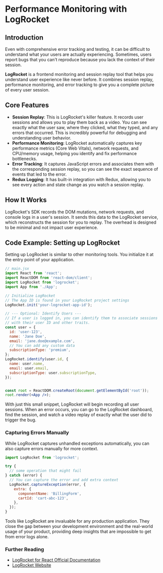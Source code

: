 # Performance Monitoring with LogRocket

## Introduction

Even with comprehensive error tracking and testing, it can be difficult to understand what your users are actually experiencing. Sometimes, users report bugs that you can't reproduce because you lack the context of their session.

**LogRocket** is a frontend monitoring and session replay tool that helps you understand user experience like never before. It combines session replay, performance monitoring, and error tracking to give you a complete picture of every user session.

## Core Features

*   **Session Replay**: This is LogRocket's killer feature. It records user sessions and allows you to play them back as a video. You can see exactly what the user saw, where they clicked, what they typed, and any errors that occurred. This is incredibly powerful for debugging and understanding user behavior.
*   **Performance Monitoring**: LogRocket automatically captures key performance metrics (Core Web Vitals), network requests, and CPU/memory usage, helping you identify and fix performance bottlenecks.
*   **Error Tracking**: It captures JavaScript errors and associates them with the corresponding session replay, so you can see the exact sequence of events that led to the error.
*   **Redux Logging**: It has built-in integration with Redux, allowing you to see every action and state change as you watch a session replay.

## How It Works

LogRocket's SDK records the DOM mutations, network requests, and console logs in a user's session. It sends this data to the LogRocket service, which reconstructs the session for you to replay. The overhead is designed to be minimal and not impact user experience.

## Code Example: Setting up LogRocket

Setting up LogRocket is similar to other monitoring tools. You initialize it at the entry point of your application.

```jsx
// main.jsx
import React from 'react';
import ReactDOM from 'react-dom/client';
import LogRocket from 'logrocket';
import App from './App';

// Initialize LogRocket
// The App ID is found in your LogRocket project settings
LogRocket.init('your-logrocket-app-id');

// --- Optional: Identify Users ---
// If a user is logged in, you can identify them to associate sessions
// with their user ID and other traits.
const user = {
  id: 'user-123',
  name: 'Jane Doe',
  email: 'jane.doe@example.com',
  // You can add any custom data
  subscriptionType: 'premium',
};
LogRocket.identify(user.id, {
  name: user.name,
  email: user.email,
  subscriptionType: user.subscriptionType,
});


const root = ReactDOM.createRoot(document.getElementById('root'));
root.render(<App />);
```

With just this small snippet, LogRocket will begin recording all user sessions. When an error occurs, you can go to the LogRocket dashboard, find the session, and watch a video replay of exactly what the user did to trigger the bug.

### Capturing Errors Manually

While LogRocket captures unhandled exceptions automatically, you can also capture errors manually for more context.

```jsx
import LogRocket from 'logrocket';

try {
  // some operation that might fail
} catch (error) {
  // You can capture the error and add extra context
  LogRocket.captureException(error, {
    extra: {
      componentName: 'BillingForm',
      cartId: 'cart-abc-123',
    },
  });
}
```

Tools like LogRocket are invaluable for any production application. They close the gap between your development environment and the real-world usage of your product, providing deep insights that are impossible to get from error logs alone.

<div class="further-reading">
<h3>Further Reading</h3>
<ul>
  <li><a href="https://docs.logrocket.com/docs/react" target="_blank" rel="noopener noreferrer">LogRocket for React Official Documentation</a></li>
  <li><a href="https://logrocket.com/signup/" target="_blank" rel="noopener noreferrer">LogRocket Website</a></li>
</ul>
</div>